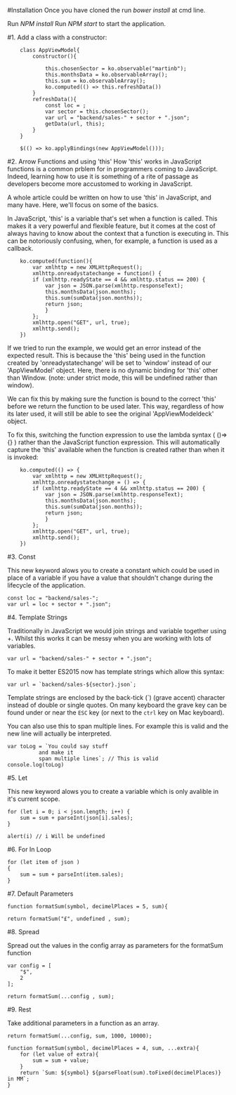#Installation
Once you have cloned the run 
    *bower install*
at cmd line. 

Run *NPM install*
Run *NPM start* to start the application.

#1. Add a class with a constructor:

        class AppViewModel{
            constructor(){  
                
                this.chosenSector = ko.observable("martinb");
                this.monthsData = ko.observableArray();
                this.sum = ko.observableArray();
                ko.computed(() => this.refreshData())
            }
            refreshData(){
                const loc = ;
                var sector = this.chosenSector();
                var url = "backend/sales-" + sector + ".json";
                getData(url, this);        
            }
        }
        
        $(() => ko.applyBindings(new AppViewModel()));
     
#2. Arrow Functions and using 'this'
How 'this' works in JavaScript functions is a common prblem for  in programmers 
coming to JavaScript. Indeed, learning how to use it is something of a rite 
of passage as developers become more accustomed to working in JavaScript.

A whole article could be written on how to use 'this' in JavaScript, 
and many have. Here, we'll focus on some of the basics.

In JavaScript, 'this' is a variable that's set when a function is called. 
This makes it a very powerful and flexible feature, 
but it comes at the cost of always having to know about the context 
that a function is executing in. This can be notoriously confusing, when, 
for example, a function is used as a callback.

        ko.computed(function(){
            var xmlhttp = new XMLHttpRequest();
            xmlhttp.onreadystatechange = function() {
            if (xmlhttp.readyState == 4 && xmlhttp.status == 200) {
                var json = JSON.parse(xmlhttp.responseText);
                this.monthsData(json.months);
                this.sum(sumData(json.months));
                return json;
                }
            };
            xmlhttp.open("GET", url, true);
            xmlhttp.send();        
        })
 
 
If we tried to run the example, we would get an error instead of the expected result. 
This is because the 'this' being used in the function created by 
'onreadystatechange' will be set to 'window' instead of our 'AppViewModel' object. 
Here, there is no dynamic binding for 'this' other than Window. 
(note: under strict mode, this will be undefined rather than window).

 We can fix this by making sure the function is bound to the correct 'this' before we return the function to be used later. 
 This way, regardless of how its later used, it will still be able to see the original 'AppViewModeldeck' object.

 To fix this, switching the function expression to use the lambda syntax ( ()=>{} ) rather than the JavaScript function expression. 
 This will automatically capture the 'this' available when the function is created rather than when it is invoked:

        ko.computed(() => {
            var xmlhttp = new XMLHttpRequest();
            xmlhttp.onreadystatechange = () => {
            if (xmlhttp.readyState == 4 && xmlhttp.status == 200) {
                var json = JSON.parse(xmlhttp.responseText);
                this.monthsData(json.months);
                this.sum(sumData(json.months));
                return json;
                }
            };
            xmlhttp.open("GET", url, true);
            xmlhttp.send();        
        })
        
       
       
#3. Const
 
 This new keyword alows you to create a constant which could be used in place of a
 variable if you have a value that shouldn't change during the lifecycle of the application.

    const loc = "backend/sales-";
    var url = loc + sector + ".json";

#4. Template Strings

Traditionally in JavaScript we would join strings and variable together using +. 
Whilst this works it can be messy when you are working with lots of variables.

    var url = "backend/sales-" + sector + ".json";

To make it better ES2015 now has template strings which allow this syntax:

    var url = `backend/sales-${sector}.json`;

Template strings are enclosed by the back-tick (\`) (grave accent) character instead 
of double or single quotes. On many keyboard the grave key
can be found under or near the `ESC` key (or next to the `ctrl` key on Mac keyboard).

You can also use this to span multiple lines. For example this is valid and the new 
line will actually be interpreted.

	var toLog = `You could say stuff
              and make it
              span multiple lines`; // This is valid
    console.log(toLog)

#5. Let
 
 This new keyword alows you to create a 
 variable which is only avalible in it's current scope.
 
    for (let i = 0; i < json.length; i++) { 
        sum = sum + parseInt(json[i].sales);
    }
    
    alert(i) // i Will be undefined

#6. For In Loop

    for (let item of json )
    {
        sum = sum + parseInt(item.sales);
    }
    
#7. Default Parameters

    function formatSum(symbol, decimelPlaces = 5, sum){

    return formatSum("£", undefined , sum);

#8. Spread

Spread out the values in the config array as parameters for the formatSum function

    var config = [
        "$",
        2    
    ];
    
    return formatSum(...config , sum);
    
#9. Rest

Take additional parameters in a function as an array.

    return formatSum(...config, sum, 1000, 10000);
    
    function formatSum(symbol, decimelPlaces = 4, sum, ...extra){
        for (let value of extra){
            sum = sum + value;
        }
        return `Sum: ${symbol} ${parseFloat(sum).toFixed(decimelPlaces)} in MM`;  
    }